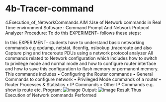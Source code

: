 # 4b-Tracer-command
4.Execution_of_NetworkCommands
AIM :Use of Network commands in Real Time environment
Software : Command Prompt And Network Protocol Analyzer
Procedure: To do this EXPERIMENT- follows these steps:

In this EXPERIMENT- students have to understand basic networking commands e.g cpdump, netstat, ifconfig, nslookup ,traceroute and also Capture ping and traceroute PDUs using a network protocol analyzer
All commands related to Network configuration which includes how to switch to privilege mode
and normal mode and how to configure router interface and how to save this configuration to
flash memory or permanent memory.
This commands includes
• Configuring the Router commands
• General Commands to configure network
• Privileged Mode commands of a router
• Router Processes & Statistics
• IP Commands
• Other IP Commands e.g. show ip route etc.
Program:
![image](https://github.com/user-attachments/assets/f20a9ffd-a4fb-4b59-aaa6-ea9564a454ce)
Output:
![image](https://github.com/user-attachments/assets/c6921fa2-6399-4983-a752-c7c6b15de139)
Result
Thus Execution of Network commands Performed
